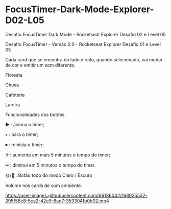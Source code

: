 # FocusTimer-Dark-Mode-Explorer-D02-L05
Desafio FocusTimer Dark Mode - Rocketseat Explorer Desafio 02 e Level 05

Desafio FocusTimer - Versão 2.0 - Rocketseat Explorer Desafio 01 e Level 05

Cada card que se encontra do lado direito, quando selecionado, vai mudar de cor e emitir um som diferente.

Floresta

Chuva

Cafeteria

Lareira

Funcionalidades dos botões:

▶ : aciona o timer;

⏸ : para o timer;

⏹ : reinicia o timer;

➕ : aumenta em mais 5 minutos o tempo do timer;

➖ : diminui em 5 minutos o tempo do timer.

🌞/🌙 : Botão todo do modo Claro / Escuro 

Volume nos cards de som ambiente. 


https://user-images.githubusercontent.com/66186042/168935532-295f56c8-5ca2-42e9-8ad7-353304fb0b02.mp4

